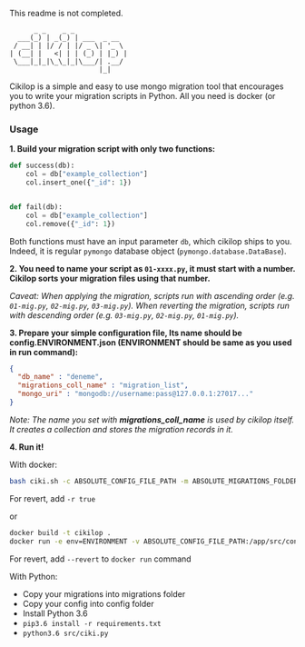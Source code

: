 This readme is not completed.

```
      _ _    _ _             
  ___(_) | _(_) | ___  _ __  
 / __| | |/ / | |/ _ \| '_ \ 
| (__| |   <| | | (_) | |_) |
 \___|_|_|\_\_|_|\___/| .__/ 
                      |_|    
```

Cikilop is a simple and easy to use mongo migration tool that encourages you to write your migration scripts in Python.
All you need is docker (or python 3.6).

### Usage

__1. Build your migration script with only two functions:__

```py
def success(db):
    col = db["example_collection"]
    col.insert_one({"_id": 1})


def fail(db):
    col = db["example_collection"]
    col.remove({"_id": 1})
```
Both functions must have an input parameter `db`, which cikilop ships to you. Indeed, it is regular `pymongo` database object (`pymongo.database.DataBase`).

__2. You need to name your script as `01-xxxx.py`, it must start with a number. Cikilop sorts your migration files using that number.__

_Caveat: When applying the migration, scripts run with ascending order (e.g. `01-mig.py`, `02-mig.py`, `03-mig.py`).
 When reverting the migration, scripts run with descending order (e.g. `03-mig.py`, `02-mig.py`, `01-mig.py`)._

__3. Prepare your simple configuration file, Its name should be config.ENVIRONMENT.json (ENVIRONMENT should be same as you used in run command):__

```json
{
  "db_name" : "deneme",
  "migrations_coll_name" : "migration_list",
  "mongo_uri" : "mongodb://username:pass@127.0.0.1:27017..."
}
```

_Note: The name you set with __migrations_coll_name__ is used by cikilop itself. It creates a collection and stores the migration records in it._

__4. Run it!__

With docker:

```bash
bash ciki.sh -c ABSOLUTE_CONFIG_FILE_PATH -m ABSOLUTE_MIGRATIONS_FOLDER_PATH -e ENVIRONMENT
```
For revert, add `-r true`

or

```bash
docker build -t cikilop .
docker run -e env=ENVIRONMENT -v ABSOLUTE_CONFIG_FILE_PATH:/app/src/config/config.local.json -v ABSOLUTE_MIGRATIONS_FOLDER_PATH:/app/src/migrations cikilop
```

For revert, add `--revert` to `docker run` command

With Python:
* Copy your migrations into migrations folder
* Copy your config into config folder
* Install Python 3.6
* `pip3.6 install -r requirements.txt`
* `python3.6 src/ciki.py`